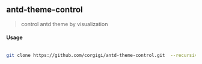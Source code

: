 ## antd-theme-control

> control antd theme by visualization

#### Usage

```bash

git clone https://github.com/corgigi/antd-theme-control.git  --recursive

```
